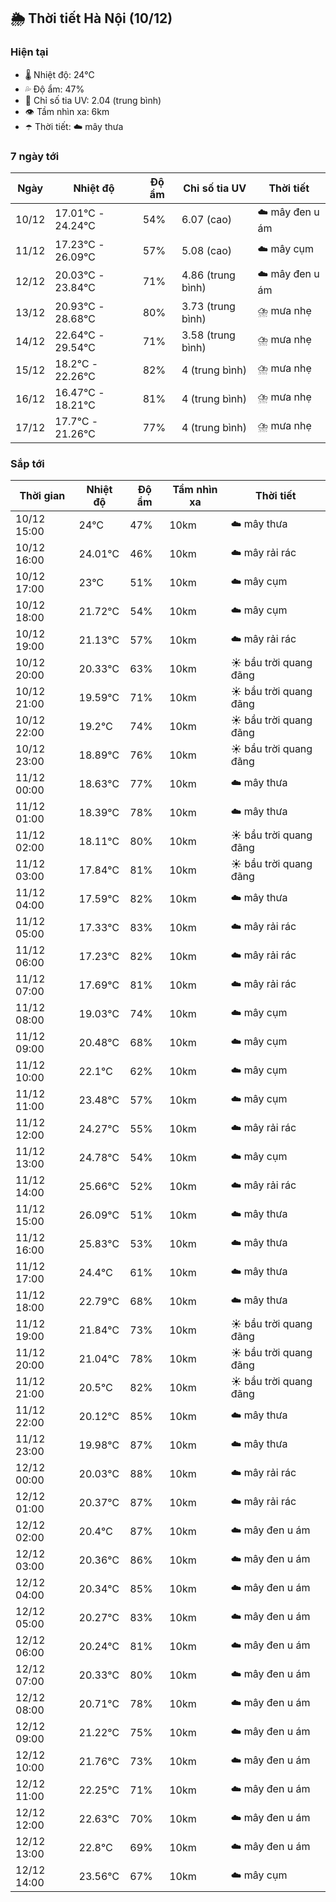 ## 🌦️ Thời tiết Hà Nội (10/12)

### Hiện tại

- 🌡️ Nhiệt độ: 24℃
- 💦 Độ ẩm: 47%
- 🌟 Chỉ số tia UV: 2.04 (trung bình)
- 👁️ Tầm nhìn xa: 6km
- ☂️ Thời tiết: ☁️ mây thưa

### 7 ngày tới

| Ngày | Nhiệt độ | Độ ẩm | Chỉ số tia UV | Thời tiết |
| --- | --- | --- | --- | --- |
| 10/12 | 17.01℃ - 24.24℃ | 54% | 6.07 (cao) | ☁️ mây đen u ám |
| 11/12 | 17.23℃ - 26.09℃ | 57% | 5.08 (cao) | ☁️ mây cụm |
| 12/12 | 20.03℃ - 23.84℃ | 71% | 4.86 (trung bình) | ☁️ mây đen u ám |
| 13/12 | 20.93℃ - 28.68℃ | 80% | 3.73 (trung bình) | ⛈️ mưa nhẹ |
| 14/12 | 22.64℃ - 29.54℃ | 71% | 3.58 (trung bình) | ⛈️ mưa nhẹ |
| 15/12 | 18.2℃ - 22.26℃ | 82% | 4 (trung bình) | ⛈️ mưa nhẹ |
| 16/12 | 16.47℃ - 18.21℃ | 81% | 4 (trung bình) | ⛈️ mưa nhẹ |
| 17/12 | 17.7℃ - 21.26℃ | 77% | 4 (trung bình) | ⛈️ mưa nhẹ |

### Sắp tới

| Thời gian | Nhiệt độ | Độ ẩm | Tầm nhìn xa | Thời tiết |
| --- | --- | --- | --- | --- |
| 10/12 15:00 | 24℃ | 47% | 10km | ☁️ mây thưa |
| 10/12 16:00 | 24.01℃ | 46% | 10km | ☁️ mây rải rác |
| 10/12 17:00 | 23℃ | 51% | 10km | ☁️ mây cụm |
| 10/12 18:00 | 21.72℃ | 54% | 10km | ☁️ mây cụm |
| 10/12 19:00 | 21.13℃ | 57% | 10km | ☁️ mây rải rác |
| 10/12 20:00 | 20.33℃ | 63% | 10km | ☀️ bầu trời quang đãng |
| 10/12 21:00 | 19.59℃ | 71% | 10km | ☀️ bầu trời quang đãng |
| 10/12 22:00 | 19.2℃ | 74% | 10km | ☀️ bầu trời quang đãng |
| 10/12 23:00 | 18.89℃ | 76% | 10km | ☀️ bầu trời quang đãng |
| 11/12 00:00 | 18.63℃ | 77% | 10km | ☁️ mây thưa |
| 11/12 01:00 | 18.39℃ | 78% | 10km | ☁️ mây thưa |
| 11/12 02:00 | 18.11℃ | 80% | 10km | ☀️ bầu trời quang đãng |
| 11/12 03:00 | 17.84℃ | 81% | 10km | ☀️ bầu trời quang đãng |
| 11/12 04:00 | 17.59℃ | 82% | 10km | ☁️ mây thưa |
| 11/12 05:00 | 17.33℃ | 83% | 10km | ☁️ mây rải rác |
| 11/12 06:00 | 17.23℃ | 82% | 10km | ☁️ mây rải rác |
| 11/12 07:00 | 17.69℃ | 81% | 10km | ☁️ mây rải rác |
| 11/12 08:00 | 19.03℃ | 74% | 10km | ☁️ mây cụm |
| 11/12 09:00 | 20.48℃ | 68% | 10km | ☁️ mây cụm |
| 11/12 10:00 | 22.1℃ | 62% | 10km | ☁️ mây cụm |
| 11/12 11:00 | 23.48℃ | 57% | 10km | ☁️ mây cụm |
| 11/12 12:00 | 24.27℃ | 55% | 10km | ☁️ mây rải rác |
| 11/12 13:00 | 24.78℃ | 54% | 10km | ☁️ mây cụm |
| 11/12 14:00 | 25.66℃ | 52% | 10km | ☁️ mây rải rác |
| 11/12 15:00 | 26.09℃ | 51% | 10km | ☁️ mây thưa |
| 11/12 16:00 | 25.83℃ | 53% | 10km | ☁️ mây thưa |
| 11/12 17:00 | 24.4℃ | 61% | 10km | ☁️ mây thưa |
| 11/12 18:00 | 22.79℃ | 68% | 10km | ☁️ mây thưa |
| 11/12 19:00 | 21.84℃ | 73% | 10km | ☀️ bầu trời quang đãng |
| 11/12 20:00 | 21.04℃ | 78% | 10km | ☀️ bầu trời quang đãng |
| 11/12 21:00 | 20.5℃ | 82% | 10km | ☀️ bầu trời quang đãng |
| 11/12 22:00 | 20.12℃ | 85% | 10km | ☁️ mây thưa |
| 11/12 23:00 | 19.98℃ | 87% | 10km | ☁️ mây thưa |
| 12/12 00:00 | 20.03℃ | 88% | 10km | ☁️ mây rải rác |
| 12/12 01:00 | 20.37℃ | 87% | 10km | ☁️ mây rải rác |
| 12/12 02:00 | 20.4℃ | 87% | 10km | ☁️ mây đen u ám |
| 12/12 03:00 | 20.36℃ | 86% | 10km | ☁️ mây đen u ám |
| 12/12 04:00 | 20.34℃ | 85% | 10km | ☁️ mây đen u ám |
| 12/12 05:00 | 20.27℃ | 83% | 10km | ☁️ mây đen u ám |
| 12/12 06:00 | 20.24℃ | 81% | 10km | ☁️ mây đen u ám |
| 12/12 07:00 | 20.33℃ | 80% | 10km | ☁️ mây đen u ám |
| 12/12 08:00 | 20.71℃ | 78% | 10km | ☁️ mây đen u ám |
| 12/12 09:00 | 21.22℃ | 75% | 10km | ☁️ mây đen u ám |
| 12/12 10:00 | 21.76℃ | 73% | 10km | ☁️ mây đen u ám |
| 12/12 11:00 | 22.25℃ | 71% | 10km | ☁️ mây đen u ám |
| 12/12 12:00 | 22.63℃ | 70% | 10km | ☁️ mây đen u ám |
| 12/12 13:00 | 22.8℃ | 69% | 10km | ☁️ mây đen u ám |
| 12/12 14:00 | 23.56℃ | 67% | 10km | ☁️ mây cụm |
